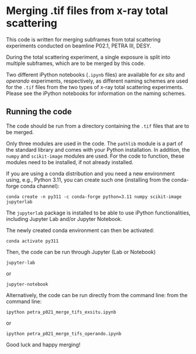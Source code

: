 # Merging .tif files from x-ray total scattering

This code is written for merging subframes from total scattering 
experiments conducted on beamline P02.1, PETRA III, DESY.

During the total scattering experiment, a single exposure is split into multiple
subframes, which are to be merged by this code.

Two different iPython notebooks (``.ipynb`` files) are available for *ex situ* 
and *operando* experiments, respectively, as different naming schemes are used 
for the ``.tif`` files from the two types of x-ray total scattering experiments.
Please see the iPython notebooks for information on the naming schemes.

## Running the code
The code should be run from a directory containing the `.tif` files that are to
be merged.

Only three modules are used in the code. The ``pathlib`` module is a part of the
standard library and comes with your Python installation. In addition, the 
``numpy`` and ``scikit-image`` modules are used. For the code to function, these 
modules need to be installed, if not already installed.

If you are using a conda distribution and you need a new environment using, 
e.g., Python 3.11, you can create such one (installing from the conda-forge 
conda channel):
```
conda create -n py311 -c conda-forge python=3.11 numpy scikit-image jupyterlab
```
The ``jupyterlab`` package is installed to be able to use iPython 
functionalities, including Jupyter Lab and/or Jupyter Notebook.

The newly created conda environment can then be activated:
```
conda activate py311
```
Then, the code can be run through Jupyter (Lab or Notebook)
```
jupyter-lab
```
or
```
jupyter-notebook
```
Alternatively, the code can be run directly from the command line:
from the command line:
```
ipython petra_p021_merge_tifs_exsitu.ipynb
```
or 
```
ipython petra_p021_merge_tifs_operando.ipynb
```
Good luck and happy merging!
